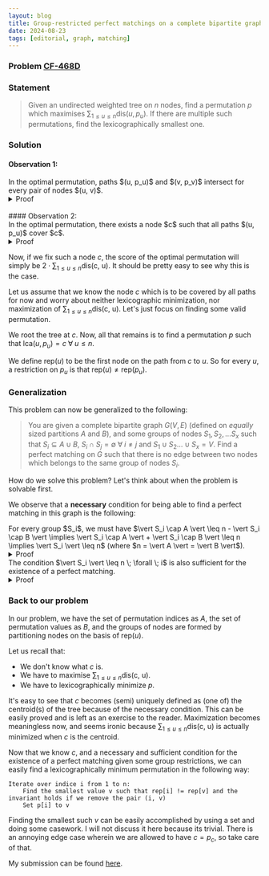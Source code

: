 ```yaml
---
layout: blog
title: Group-restricted perfect matchings on a complete bipartite graph (CF-468D)
date: 2024-08-23
tags: [editorial, graph, matching]
---
```


### Problem [CF-468D](https://codeforces.com/problemset/problem/468/D)

### Statement

> Given an undirected weighted tree on $n$ nodes, find a permutation $p$ which maximises $\sum_{1 \leq u \leq n}{\text{dis}(u, p_u)}$. If there are multiple such permutations, find the lexicographically smallest one.

### Solution

#### Observation 1:

<div class = "theorem-box">
In the optimal permutation, paths $(u, p_u)$ and $(v, p_v)$ intersect for every pair of nodes $(u, v)$.
</div>

<details><summary class ="spoiler-summary">Proof</summary>
<div class = "spoiler-content">
Assume that the two paths do not intersect for some optimal $p$. If we swap $p_u$ and $p_v$, the two paths now intersect and the score strictly increases. So $p$ wasn't optimal.
</div>
</details>
<br>
#### Observation 2:

<div class = "theorem-box">
In the optimal permutation, there exists a node $c$ such that all paths $(u, p_u)$ cover $c$.
</div>

<details><summary class ="spoiler-summary">Proof</summary>
<div class = "spoiler-content">
<ul>
<li>We know that every pair of paths must intersect. </li>
<li> Let us root the tree at node $1$. 
Now, there can be atmost one child $v$ such that there exists some path in the subtree of $v$ which doesn't come out of the subtree (touch 1) (Since if there are multiple such child nodes, the paths completely contained in their subtrees wouldn't intersect). </li>
<li>
If there is no such child node, then $1$ is the node $c$.
Otherwise, if there is such a child node $v$, we travel down to it and repeat the same process. </li>
</ul>

Since this traversal definitely ends at some point of time (it will eventually travel down to a leaf where there will trivially be no such child $v$), we will always find such a $c$ for an optimal permutation $p$.
</div>
</details>

Now, if we fix such a node $c$, the score of the optimal permutation will simply be $2 \cdot \sum_{1 \leq u \leq n} {\text{dis(c, u)}}$. It should be pretty easy to see why this is the case. 


Let us assume that we know the node $c$ which is to be covered by all paths for now and worry about neither lexicographic minimization, nor maximization of $\sum_{1 \leq u \leq n} {\text{dis(c, u)}}$. Let's just focus on finding some valid permutation.

We root the tree at $c$. Now, all that remains is to find a permutation $p$ such that $\text{lca}(u, p_u) = c \; \forall \; u \leq n$.

We define $\text{rep}(u)$ to be the first node on the path from $c$ to $u$. So for every $u$, a restriction on $p_u$ is that $\text{rep}(u) \neq \text{rep} (p_u)$. 

### Generalization

This problem can now be generalized to the following:

> You are given a complete bipartite graph $G(V, E)$ (defined on *equally* sized partitions $A$ and $B$), and some groups of nodes $S_1, S_2, \dots S_x$ such that $S_i \subseteq A \cup B$, $S_i \cap S_j = \emptyset \; \forall \; i \neq j$ and $S_1 \cup S_2 \dots \cup S_x = V$. Find a perfect matching on $G$ such that there is no edge between two nodes which belongs to the same group of nodes $S_i$.

How do we solve this problem? Let's think about when the problem is solvable first.

We observe that a **necessary** condition for being able to find a perfect matching in this graph is the following:

<div class = "theorem-box">
For every group $S_i$, we must have $\vert S_i \cap A \vert \leq n - \vert S_i \cap B \vert             \implies \vert S_i \cap A \vert +  \vert S_i \cap B \vert \leq n               \implies \vert S_i \vert \leq n$ (where $n = \vert A \vert = \vert B \vert$).
</div>

<details><summary class ="spoiler-summary">Proof</summary>
<div class = "spoiler-content">
Assume that $\vert S_i \cap A \vert > n - \vert S_i \cap B \vert$, this would mean that it wouldn't be possible to assign a valid node from $B$ to every node in $\vert S_i \cap A \vert$. Therefore, a perfect matching wouldn't exist. 
</div>
</details>

<div class = "theorem-box">
The condition $\vert S_i \vert \leq n \; \forall \; i$ is also sufficient for the existence of a perfect matching.
</div>

<details><summary class ="spoiler-summary">Proof</summary>
<div class = "spoiler-content">
Let's assume that the condition is initially satisfied. Now, we can always remove a pair of nodes $(a, b), a \in A, b \in B$ from $A$ and $B$, and add an edge from between them, such that the condition is satisfied for $n = \vert A \vert - 1$ too (it holds as an invariant after every move).

How to remove such an edge? We only have to ensure that any $S_i$ with $S_i = \vert n \vert$ has a vertice removed from it. There can be at most two such groups.

Cases:
<ol>
<li> Two such groups: remove one vertex from both of them (such that one belongs to $A$ and one belongs to $B$). It's always possible to remove such a pair. </li>
<li> One such group: remove one vertex from this group and one from any other group. </li>
<li> No such group: remove a pair of vertices from two different groups </li>
</ol>


We repeatedly perform this operation until all sets are empty, and obtain a perfect matching.
</div>
</details>

### Back to our problem

In our problem, we have the set of permutation indices as $A$, the set of permutation values as $B$, and the groups of nodes are formed by partitioning nodes on the basis of $\text{rep}(u)$.


Let us recall that:

- We don't know what $c$ is.
- We have to maximise  $\sum_{1 \leq u \leq n} {\text{dis(c, u)}}$.
- We have to lexicographically minimize $p$.

It's easy to see that $c$ becomes (semi) uniquely defined as (one of) the centroid(s) of the tree because of the necessary condition. This can be easily proved and is left as an exercise to the reader. Maximization becomes meaningless now, and seems ironic because $\sum_{1 \leq u \leq n} {\text{dis(c, u)}}$ is actually minimized when $c$ is the centroid. 

Now that we know $c$,  and a necessary and sufficient condition for the existence of a perfect matching given some group restrictions, we can easily find a lexicographically minimum permutation in the following way:

```
Iterate over indice i from 1 to n:
    Find the smallest value v such that rep[i] != rep[v] and the invariant holds if we remove the pair (i, v) 
    Set p[i] to v
```

Finding the smallest such $v$ can be easily accomplished by using a set and doing some casework. I will not discuss it here because its trivial. There is an annoying edge case wherein we are allowed to have $c = p_c$, so take care of that.


My submission can be found [here](https://codeforces.com/contest/468/submission/277773412).
